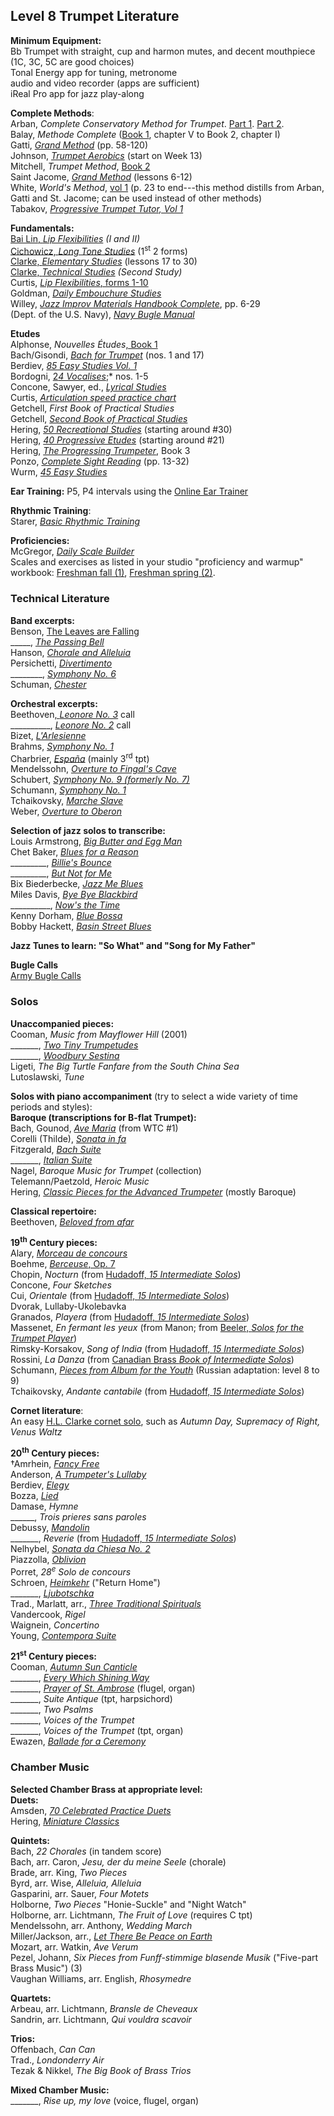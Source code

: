 ## Level 8 Trumpet Literature  
**Minimum Equipment:**  
Bb Trumpet with straight, cup and harmon mutes, and decent mouthpiece (1C, 3C, 5C are good choices)  
Tonal Energy app for tuning, metronome  
audio and video recorder (apps are sufficient)  
iReal Pro app for jazz play-along  

**Complete Methods**:  
Arban, *Complete Conservatory Method for Trumpet*. [Part 1](https://www.dropbox.com/s/eyixhfbpgy5sek8/Arban%20Method%201-190.pdf?dl=0). [Part 2](https://www.dropbox.com/s/j1m64u17ome3b93/Arban%20Method%20191-282.pdf?dl=0).  
Balay, *Methode Complete* ([Book 1](https://www.dropbox.com/s/bnd2gssw04oxwpq/Balay%2C%20Methode-Complete-Part-1.pdf?dl=0), chapter V to Book 2, chapter I)  
Gatti, [*Grand Method*](https://www.dropbox.com/s/p0tnhu77o718xbk/Gatti%2C%20Grand-Method.pdf?dl=0) (pp. 58-120)  
Johnson, [*Trumpet Aerobics*](https://www.dropbox.com/s/6mfjbsf9jr1g920/Johnson%2C%20Trumpet%20Aerobics.pdf?dl=0) (start on Week 13)  
Mitchell, *Trumpet Method*, [Book 2](https://www.dropbox.com/s/ox7sstd3s6py21l/Mitchell%27s%20Method%202.pdf?dl=0)  
Saint Jacome, [*Grand Method*](https://www.dropbox.com/s/f79xmf6x0baet7f/Saint-Jacome%2C%20Grand-Method.pdf?dl=0) (lessons 6-12)  
White, *World's Method*, [vol 1](https://www.dropbox.com/s/vrxoa3jxr9o7z0x/White%2C%20The-Worlds-Method-Vol.1.pdf?dl=0) (p. 23 to end---this method distills from Arban, Gatti and St. Jacome; can be used instead of other methods)  
Tabakov, [*Progressive Trumpet Tutor, Vol 1*](https://www.dropbox.com/s/julfkwdv23g94cq/Tabakov%2C%20Progressive-Trumpet-Tutor-Vol.1.pdf?dl=0)  

**Fundamentals:**  
[Bai Lin, *Lip Flexibilities*](https://www.dropbox.com/s/awzhm0aoek4dk66/Bai%20Lin%20Lip%20Flexibility.pdf?dl=0) *(I and II)*  
[Cichowicz, *Long Tone Studies*](https://www.dropbox.com/s/ypqfroksa2y3ytv/CichowiczFlowStudies.pdf?dl=0) (1<sup>st</sup> 2 forms)  
[Clarke, *Elementary Studies*](https://www.dropbox.com/s/32g81q4aorw41fr/Clarke%2C%20Elementary%20Studies.pdf?dl=0) (lessons 17 to 30)  
[Clarke, *Technical Studies*](https://www.dropbox.com/s/t1657rmh8z4bbcw/Clarke.pdf?dl=0) *(Second Study)*  
Curtis, [*Lip Flexibilities*, forms 1-10](https://www.dropbox.com/s/mqmxa0p6gl6rkkb/Stan%27s%20lip%20flexibilities%20forms%201-10.pdf?dl=0)  
Goldman, [*Daily Embouchure Studies*](https://www.dropbox.com/s/vzn0l3sjx22xf1h/Goldman%2C%20EF.%2C%20Daily-Embouchure-Studies.pdf?dl=0)  
Willey, [*Jazz Improv Materials Handbook Complete*](https://www.dropbox.com/s/v99394rlsd9fjr7/Willey%20Jazz%20Complete.pdf?dl=0), pp. 6-29  
(Dept. of the U.S. Navy), [*Navy Bugle Manual*](https://www.dropbox.com/s/v2u11sqzr5bokc4/Navy%20Bugle%20Manual.pdf?dl=0)  

**Etudes**  
Alphonse, *Nouvelles Études*[, Book 1](https://www.dropbox.com/s/lpcx3wdgxbh0ybn/Alphonse%2C%20Nouvelle%20Etudes%20book%201%20very%20easy.pdf?dl=0)  
Bach/Gisondi, [*Bach for Trumpet*](https://www.dropbox.com/s/la9vdzb1at6otoy/Gisondi%2C%20Bach_For_Trumpet.pdf?dl=0) (nos. 1 and 17)  
Berdiev, [*85 Easy Studies Vol. 1*](https://www.dropbox.com/s/a6beswe85lrd2v0/Berdiev%2C%20Easy-Studies-for-Trumpet-Vol.1.pdf?dl=0)  
Bordogni, [2*4 Vocalises*](https://www.dropbox.com/s/18iqdls6c5f4b1x/Bordogni%2C%2024-Vocalises-Trumpet-and-Piano.pdf?dl=0);* nos. 1-5  
Concone, Sawyer, ed., [*Lyrical Studies*](https://www.dropbox.com/s/biqfpamq1o9pt3g/Concone%2C%20Sawyer%2C%20Lyrical%20Studies.pdf?dl=0)  
Curtis, [*Articulation speed practice chart*](https://www.dropbox.com/s/sbs7jlyy9733apf/Curtis%2C%20Articulation%20speed%20practice%20chart%202.pdf?dl=0)  
Getchell, *First Book of Practical Studies*  
Getchell, [*Second Book of Practical Studies*](https://www.dropbox.com/s/qd9vd3c2n18ekur/Getchell%2C%20Second%20Book%20of%20Practical%20Studies.pdf?dl=0)  
Hering, [*50 Recreational Studies*](https://www.dropbox.com/s/4zcb7yl00nyrk92/Hering%2C%2050%20Recreational%20Studies.pdf?dl=0) (starting around \#30)  
Hering, [*40 Progressive Etudes*](https://www.dropbox.com/s/c8eaakdk6jh1e0i/Hering%2C%20Forty%20Progressive%20Etudes.pdf?dl=0) (starting around \#21)  
Hering, [*The Progressing Trumpeter*](https://www.dropbox.com/s/dvy7tcgkbq2sjav/Hering%2C%20The%20Progressing%20Trumpeter%20Book%203.pdf?dl=0), Book 3  
Ponzo, [*Complete Sight Reading*](https://www.dropbox.com/s/9sxmmkfrzmo8fow/Ponzo%2C%20Complete%20Sight%20Reading.pdf?dl=0) (pp. 13-32)  
Wurm, [*45 Easy Studies*](https://www.dropbox.com/s/xdnmd07rh29jw2g/Wurm%2C%2045-Easy-Studies.pdf?dl=0)  

**Ear Training:** P5, P4 intervals using the [Online Ear Trainer](https://www.iwasdoingallright.com/tools/ear_training/online/)  

**Rhythmic Training**:  
Starer, [*Basic Rhythmic Training*](https://www.dropbox.com/s/473bdxrcldkh5mc/Starer%2C%20Basic%20Rhythmic%20Training.pdf?dl=0)  

**Proficiencies:**  
McGregor, [*Daily Scale Builder*](https://www.dropbox.com/s/ky3457cni4u1sq3/McGregor%2C%20Daily%20Scale%20Builder.pdf?dl=0)  
Scales and exercises as listed in your studio "proficiency and warmup" workbook: [Freshman fall (1)](https://www.dropbox.com/s/bj4tjdxgg4lhdyr/Proficiencies%20and%20warmup%201.pdf?dl=0), [Freshman spring (2)](https://www.dropbox.com/s/55c6pt1qo2z6xjz/Proficiencies%20and%20warmup%202.pdf?dl=0).  

### Technical Literature  
**Band excerpts:**  
Benson, [The Leaves are Falling](https://www.dropbox.com/s/nmqufubwg76j3bj/Benson%2C%20The%20Leaves%20are%20Falling%20excerpt.pdf?dl=0)  
\_\_\_\_\_, [*The Passing Bell*](https://www.dropbox.com/s/inc0hn1m6765ww4/Benson%2C%20The%20Passing%20Bell%20excerpts.pdf?dl=0)  
Hanson, [*Chorale and Alleluia*](https://www.dropbox.com/s/xwuhhlkherdkft3/Hanson%2C%20Chorale%20and%20Alleluia%20excerpt.pdf?dl=0)  
Persichetti, [*Divertimento*](https://www.dropbox.com/s/38nddj5x4u0hnko/Persichetti%2C%20Divertimento%20for%20Band%20excerpt.pdf?dl=0)  
\_\_\_\_\_\_\_\_, [*Symphony No. 6*](https://www.dropbox.com/s/8qy4yuw4juzcb3g/Persichetti%2C%20Symphony%20No.%206%20for%20band%20excerpts.pdf?dl=0)  
Schuman, [*Chester*](https://www.dropbox.com/s/bre3ikwc4uz82z7/Schuman%2C%20Chester%20excerpts.pdf?dl=0)  

**Orchestral excerpts:**  
Beethoven[, *Leonore No. 3*](https://www.dropbox.com/s/q2weil3zcaa4ja4/Beethoven%20Leonore%203%20excerpt.pdf?dl=0) call  
\_\_\_\_\_\_\_\_\_\_, [*Leonore No. 2*](https://www.dropbox.com/s/2avb9r4luskv0zt/Beethoven%20Leonore%202.pdf?dl=0) call  
Bizet, [*L'Arlesienne*](https://www.dropbox.com/s/9puh3bj17sl3684/Bizet%20L%27Arlesienne.pdf?dl=0)  
Brahms, [*Symphony No. 1*](https://www.dropbox.com/s/lt8wfkvtc58kt9b/Bartold%2C%20Orchestral%20Excerpts%2C%20vol%202%20IMC.pdf?dl=0)  
Charbrier, *[España](https://www.dropbox.com/s/29ktfuxhcdhb58a/Bartold%2C%20Orchestral%20Excerpts%2C%20vol%201%2C%20IMC.pdf?dl=0)* (mainly 3<sup>rd</sup> tpt)  
Mendelssohn, [*Overture to Fingal's Cave*](https://www.dropbox.com/s/29ktfuxhcdhb58a/Bartold%2C%20Orchestral%20Excerpts%2C%20vol%201%2C%20IMC.pdf?dl=0)  
Schubert, [*Symphony No. 9 (formerly No. 7)*](https://www.dropbox.com/s/29ktfuxhcdhb58a/Bartold%2C%20Orchestral%20Excerpts%2C%20vol%201%2C%20IMC.pdf?dl=0)  
Schumann, [*Symphony No. 1*](https://www.dropbox.com/s/qif7dzr2wwpsm2w/Schumann%20Symphony-1%28Spring%29.pdf?dl=0)  
Tchaikovsky, [*Marche Slave*](https://www.dropbox.com/s/ji23lacrex7sndl/Bartold%2C%20Orchestral%20Excerpts%2C%20vol%204%20IMC.pdf?dl=0)  
Weber, [*Overture to Oberon*](https://www.dropbox.com/s/29ktfuxhcdhb58a/Bartold%2C%20Orchestral%20Excerpts%2C%20vol%201%2C%20IMC.pdf?dl=0)  

**Selection of jazz solos to transcribe:**  
Louis Armstrong, [*Big Butter and Egg Man*](https://youtu.be/adJFAGuud3c?t=124)  
Chet Baker, [*Blues for a Reason*](https://youtu.be/HhtRsTT6Z9o?t=34)  
\_\_\_\_\_\_\_\_\_, [*Billie's Bounce*](https://youtu.be/ve_jcX1be8c?t=57)  
\_\_\_\_\_\_\_\_\_, [*But Not for Me*](https://youtu.be/R_f_mMJAezM?t=80)  
Bix Biederbecke, [*Jazz Me Blues*](https://youtu.be/9uXFXwt8gQs?t=57)  
Miles Davis, [*Bye Bye Blackbird*](https://youtu.be/KV2lNHfSXBQ?t=72)  
\_\_\_\_\_\_\_\_\_\_, [*Now's the Time*](https://youtu.be/c1n4yr4SmA4?t=100)  
Kenny Dorham, [*Blue Bossa*](https://youtu.be/UBzD4_9Kl2Y?t=57)  
Bobby Hackett, [*Basin Street Blues*](https://youtu.be/tP42zkejYJ4?t=184)  

**Jazz Tunes to learn: "So What" and "Song for My Father"**  

**Bugle Calls**  
[Army Bugle Calls](https://www.dropbox.com/s/z89kwa7vabi0gn7/Army%20Bugle%20Calls%20from%20SFC%20Daley.pdf?dl=0)  

### Solos  
**Unaccompanied pieces:**  
Cooman, *Music from Mayflower Hill* (2001)  
\_\_\_\_\_\_\_, [*Two Tiny Trumpetudes*](https://www.dropbox.com/s/tmt9onm8ymmgahf/Cooman%2C%20Two%20tiny%20trumpetudes%20tpt%20%28unaccompanied%29.pdf?dl=0)  
\_\_\_\_\_\_\_, [*Woodbury Sestina*](https://www.dropbox.com/s/rwfz2zqxobnl03s/Cooman%2C%20Woodbury%20Sestina%20tpt%20%28unaccompanied%29.pdf?dl=0)  
Ligeti, *The Big Turtle Fanfare from the South China Sea*  
Lutoslawski, *Tune*  

**Solos with piano accompaniment** (try to select a wide variety of time periods and styles):  
**Baroque (transcriptions for B-flat Trumpet):**  
Bach, Gounod, [*Ave Maria*](https://www.dropbox.com/s/a7bahejfnphucie/Bach%2C%20Gounod%2C%20Ave%20Maria%20tpt%20pf.pdf?dl=0) (from WTC \#1)  
Corelli (Thilde), [*Sonata in fa*](https://www.dropbox.com/s/qnn7gzscbqzxz9w/Sonata%20en%20Fa%20-%20Arcangelo%20Corelli%20Trp%20e%20Org-Pno.pdf?dl=0)  
Fitzgerald, [*Bach Suite*](https://www.dropbox.com/s/r8ag3gn4y0b1ihd/Fitzgerald%2C%20The%20Trumpet%20Collection%2C%20vol%201%20tpt%20pf.pdf?dl=0)  
\_\_\_\_\_\_\_, [*Italian Suite*](https://www.dropbox.com/s/to07i3ahrz0ygxd/Fitzgerald%2C%20The%20Bernard%20Fitzgerald%20Collection%20tpt%20pf.pdf?dl=0)  
Nagel, *Baroque Music for Trumpet* (collection)  
Telemann/Paetzold, *Heroic Music*  
Hering, [*Classic Pieces for the Advanced Trumpeter*](https://www.dropbox.com/s/78k0d71xoodx70t/Hering%2C%20Classic%20Pieces%20for%20the%20Advanced%20Trumpeter.pdf?dl=0) (mostly Baroque)  

**Classical repertoire:**  
Beethoven, [*Beloved from afar*](https://www.dropbox.com/s/4ifnt7z60bcdker/Beethoven%20-%20Beloved%20from%20Afar.pdf?dl=0)  

**19<sup>th</sup> Century pieces:**  
Alary, [*Morceau de concours*](https://www.dropbox.com/s/sboay1bobd9tbxp/Alary%20-%20Morceau%20de%20Concours.pdf?dl=0)  
Boehme, [*Berceuse*, Op. 7](https://www.dropbox.com/s/hkzbhm0ax0e079s/Bohme%2C%20Berceuse-for-Trumpet-and-Piano-1.pdf?dl=0)  
Chopin, *Nocturn* (from [Hudadoff, *15 Intermediate Solos*](https://www.dropbox.com/s/4zo38kkcfntbecf/Hudadoff-Igor%2C%2015-Intermediate-Trumpet-Solos.pdf?dl=0))  
Concone, *Four Sketches*  
Cui, *Orientale* (from [Hudadoff, *15 Intermediate Solos*](https://www.dropbox.com/s/4zo38kkcfntbecf/Hudadoff-Igor%2C%2015-Intermediate-Trumpet-Solos.pdf?dl=0))  
Dvorak, Lullaby-Ukolebavka  
Granados, *Playera* (from [Hudadoff, *15 Intermediate Solos*](https://www.dropbox.com/s/4zo38kkcfntbecf/Hudadoff-Igor%2C%2015-Intermediate-Trumpet-Solos.pdf?dl=0))  
Massenet, *En fermant les yeux* (from Manon; from [Beeler, *Solos for the Trumpet Player*](https://www.dropbox.com/s/egk15v6e7ryp488/Beeler%2C%20Solos%20for%20the%20Trumpet%20Player.pdf?dl=0))  
Rimsky-Korsakov, *Song of India* (from [Hudadoff, *15 Intermediate Solos*](https://www.dropbox.com/s/4zo38kkcfntbecf/Hudadoff-Igor%2C%2015-Intermediate-Trumpet-Solos.pdf?dl=0))  
Rossini, *La Danza* (from [Canadian Brass *Book of Intermediate Solos*](https://www.dropbox.com/s/780787txs150aeg/Canadian%20Brass%20Book%20of%20Intermediate%20Solos%20tpt%20pf.pdf?dl=0))  
Schumann, [*Pieces from Album for the Youth*](https://www.dropbox.com/s/7xkl2dzctf6e87x/Schumann%2C%20Pieces%20from%20Album%20for%20the%20Youth%20tpt%20pf.pdf?dl=0) (Russian adaptation: level 8 to 9)  
Tchaikovsky, *Andante cantabile* (from [Hudadoff, *15 Intermediate Solos*](https://www.dropbox.com/s/4zo38kkcfntbecf/Hudadoff-Igor%2C%2015-Intermediate-Trumpet-Solos.pdf?dl=0))  

**Cornet literature**:  
An easy [H.L. Clarke cornet solo](https://www.dropbox.com/s/19vg60blp7itz3k/Clarke%2C%20The%20HLC%20Collection%20cornet%20pf.pdf?dl=0), such as *Autumn Day, Supremacy of Right, Venus Waltz*  

**20<sup>th</sup> Century pieces:**  
†Amrhein, [*Fancy Free*](https://www.dropbox.com/s/usplj0san1f2hs9/Winds%20of%20Change%20%28diversify%20the%20stand%29%20tpt.pdf?dl=0)  
Anderson, [*A Trumpeter's Lullaby*](https://www.dropbox.com/s/3hco7rjddchfod3/Anderson%2C%20A-Trumpeters-Lullaby.pdf?dl=0)  
Berdiev, [*Elegy*](https://www.dropbox.com/s/58o475u9y77fwgg/Berdiev%2C%20Elegy%20tpt%20and%20pf.pdf?dl=0)  
Bozza, [*Lied*](https://www.dropbox.com/s/33gf5gdqo1jqqpu/Bozza%2C%20Lied%20tpt.pdf?dl=0)  
Damase, *Hymne*  
\_\_\_\_\_\_, *Trois prieres sans paroles*  
Debussy, [*Mandolin*](https://www.dropbox.com/s/1cirkf6gz98gyk5/Debussy%20mandolin.pdf?dl=0)  
\_\_\_\_\_\_\_, *Reverie* (from [Hudadoff, *15 Intermediate Solos*](https://www.dropbox.com/s/4zo38kkcfntbecf/Hudadoff-Igor%2C%2015-Intermediate-Trumpet-Solos.pdf?dl=0))  
Nelhybel, [*Sonata da Chiesa No. 2*](https://www.dropbox.com/s/hu1vlsd3sta0jtq/Nelhybel%2C%20Sonata%20da%20Chiesa%20no.%202%2C%20tpt%20pf.pdf?dl=0)  
Piazzolla, [*Oblivion*](https://www.dropbox.com/s/wh0th2hxyfk5brt/Piazzolla%2C%2025%20Tangos%20tpt%20pf.pdf?dl=0)  
Porret, *28<sup>e</sup> Solo de concours*  
Schroen, [*Heimkehr*](https://www.dropbox.com/s/npefzi3ydunosua/Schroen%2C%20Heimkehr--return%20home%2C%20solo%20cornet%20and%20pf.pdf?dl=0) ("Return Home")  
\_\_\_\_\_\_\_, [*Ljubotschka*](https://www.dropbox.com/s/frvomzfiaig2ibs/Schroen%2C%20Ljubotschka%2C%20solo%20cornet%20and%20pf.pdf?dl=0)  
Trad., Marlatt, arr., [*Three Traditional Spirituals*](https://www.dropbox.com/s/cbmo7wkphmuwzpk/Marlatt%2C%20Three%20Traditional%20Spirituals%20tpt%20pf.pdf?dl=0)  
Vandercook, *Rigel*  
Waignein, *Concertino*  
Young, [*Contempora Suite*](https://www.dropbox.com/s/mnygw6qjl8nz8dy/Young%2C%20Contempora%20Suite%20tpt%20pf.pdf?dl=0)  

**21<sup>st</sup> Century pieces:**  
Cooman, [*Autumn Sun Canticle*](https://www.dropbox.com/s/41yxxreohv1nr5m/Cooman%2C%20autumn_sun_canticle_2005_for_bb_or_c_trumpet_and_piano.pdf?dl=0)  
\_\_\_\_\_\_\_, [*Every Which Shining Way*](https://www.dropbox.com/s/i5xtk5f9795113x/Cooman_every_which_shining_way_2009_for_trumpet_and_pian.pdf?dl=0)  
\_\_\_\_\_\_\_, [*Prayer of St. Ambrose*](https://www.dropbox.com/s/44f4oaler2cf75d/Cooman%2C%20prayer_of_st_ambrose%20flugel%20organ.pdf?dl=0) (flugel, organ)  
\_\_\_\_\_\_\_, *Suite Antique* (tpt, harpsichord)  
\_\_\_\_\_\_\_, *Two Psalms*  
\_\_\_\_\_\_\_, *Voices of the Trumpet*  
\_\_\_\_\_\_\_, *Voices of the Trumpet* (tpt, organ)  
Ewazen, [*Ballade for a Ceremony*](https://www.dropbox.com/s/1x4e9k9urlo89ru/Ewazen%2C%20Ballade%20for%20a%20Ceremony.pdf?dl=0)  

### Chamber Music  
**Selected Chamber Brass at appropriate level:**  
**Duets:**  
Amsden, [*70 Celebrated Practice Duets*](https://www.dropbox.com/s/q5h79dad81jaqm7/Amsden%2C%2070%20Celebrated%20Practice%20Duets.pdf?dl=0)  
Hering, [*Miniature Classics*](https://www.dropbox.com/s/7v0keii542rdqyr/Hering%2C%20Miniature%20Classics%20for%202%20Trumpets.pdf?dl=0)  

**Quintets:**  
Bach, *22 Chorales* (in tandem score)  
Bach, arr. Caron, *Jesu, der du meine Seele* (chorale)  
Brade, arr. King, *Two Pieces*  
Byrd, arr. Wise, *Alleluia, Alleluia*  
Gasparini, arr. Sauer, *Four Motets*  
Holborne, *Two Pieces* "Honie-Suckle" and "Night Watch"  
Holborne, arr. Lichtmann, *The Fruit of Love* (requires C tpt)  
Mendelssohn, arr. Anthony, *Wedding March*  
Miller/Jackson, arr., [*Let There Be Peace on Earth*](https://www.dropbox.com/s/ujr9yn121o2mese/Yeckley%2C%20Let%20There%20Be%20Peace%20on%20Earth%20brass%20quintet.pdf?dl=0)  
Mozart, arr. Watkin, *Ave Verum*  
Pezel, Johann, *Six Pieces from* *Funff-stimmige blasende Musik* ("Five-part Brass Music") (3)  
Vaughan Williams, arr. English, *Rhosymedre*  

**Quartets:**  
Arbeau, arr. Lichtmann, *Bransle de Cheveaux*  
Sandrin, arr. Lichtmann, *Qui vouldra scavoir*  

**Trios:**  
Offenbach, *Can Can*  
Trad., *Londonderry Air*  
Tezak & Nikkel, *The Big Book of Brass Trios*  

**Mixed Chamber Music:**  
\_\_\_\_\_\_\_, *Rise up, my love* (voice, flugel, organ)  

